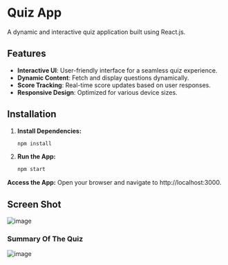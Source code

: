 # Quiz App

A dynamic and interactive quiz application built using React.js.

## Features

- **Interactive UI**: User-friendly interface for a seamless quiz experience.
- **Dynamic Content**: Fetch and display questions dynamically.
- **Score Tracking**: Real-time score updates based on user responses.
- **Responsive Design**: Optimized for various device sizes.

## Installation

1. **Install Dependencies:**
   ```bash
   npm install
2. **Run the App:**
   ```bash
   npm start
**Access the App:**
Open your browser and navigate to http://localhost:3000.

## Screen Shot
![image](https://github.com/user-attachments/assets/024efc08-7511-4088-907f-814f362faa26)
### Summary Of The Quiz
![image](https://github.com/user-attachments/assets/c6d06d96-8344-4660-b3f5-aafbc5b47c93)




